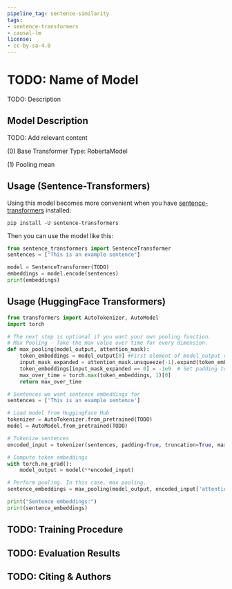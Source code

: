 ```yaml
---
pipeline_tag: sentence-similarity
tags:
- sentence-transformers
- causal-lm
license:
- cc-by-sa-4.0
---
```


# TODO: Name of Model

TODO: Description

## Model Description
TODO: Add relevant content

(0) Base Transformer Type: RobertaModel

(1) Pooling mean


## Usage (Sentence-Transformers)

Using this model becomes more convenient when you have [sentence-transformers](https://github.com/UKPLab/sentence-transformers) installed:

```
pip install -U sentence-transformers
```

Then you can use the model like this:

```python
from sentence_transformers import SentenceTransformer
sentences = ["This is an example sentence"]

model = SentenceTransformer(TODO)
embeddings = model.encode(sentences)
print(embeddings)
```


## Usage (HuggingFace Transformers)

```python
from transformers import AutoTokenizer, AutoModel
import torch

# The next step is optional if you want your own pooling function.
# Max Pooling - Take the max value over time for every dimension. 
def max_pooling(model_output, attention_mask):
    token_embeddings = model_output[0] #First element of model_output contains all token embeddings
    input_mask_expanded = attention_mask.unsqueeze(-1).expand(token_embeddings.size()).float()
    token_embeddings[input_mask_expanded == 0] = -1e9  # Set padding tokens to large negative value
    max_over_time = torch.max(token_embeddings, 1)[0]
    return max_over_time

# Sentences we want sentence embeddings for
sentences = ['This is an example sentence']

# Load model from HuggingFace Hub
tokenizer = AutoTokenizer.from_pretrained(TODO)
model = AutoModel.from_pretrained(TODO)

# Tokenize sentences
encoded_input = tokenizer(sentences, padding=True, truncation=True, max_length=128, return_tensors='pt'))

# Compute token embeddings
with torch.no_grad():
    model_output = model(**encoded_input)

# Perform pooling. In this case, max pooling.
sentence_embeddings = max_pooling(model_output, encoded_input['attention_mask'])

print("Sentence embeddings:")
print(sentence_embeddings)
```



## TODO: Training Procedure

## TODO: Evaluation Results

## TODO: Citing & Authors
